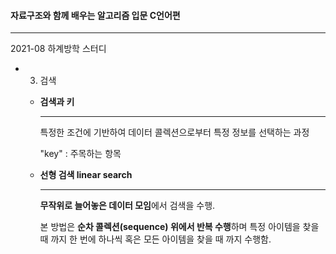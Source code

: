 #### 자료구조와 함께 배우는 알고리즘 입문 C언어편

------

2021-08 하계방학 스터디



- 3. 검색

  - **검색과 키**	

    ------

    특정한 조건에 기반하여 데이터 콜렉션으로부터 특정 정보를 선택하는 과정

    "key" : 주목하는 항목	

  - **선형 검색 linear search**

    ------

    **무작위로 늘어놓은 데이터 모임**에서 검색을 수행.

    본 방법은 **순차 콜렉션(sequence) 위에서 반복 수행**하며 특정 아이템을 찾을 때 까지 한 번에 하나씩 혹은 모든 아이템을 찾을 때 까지 수행함.








